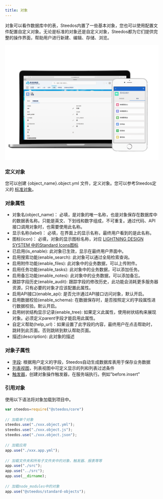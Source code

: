 ```yaml
---
title: 对象
---
```


对象可以看作数据库中的表，Steedos内置了一些基本对象，您也可以使用配置文件配置自定义对象。无论是标准的对象还是自定义对象，Steedos都为它们提供完整的操作界面，帮助用户进行新建、编辑、存储、浏览。

![电脑、手机界面展示](assets/car_object.png)

### 定义对象
您可以创建 {object_name}.object.yml 文件，定义对象。您可以参考Steedos定义的 [标准对象](../packages/standard-objects)。

### 对象属性
- 对象名(object_name)： 必填，是对象的唯一名称，也是对象保存在数据库中的数据表名称。只能是英文、下划线和数字组成，不可重复。通过代码、API接口调用对象时，也需要使用此名称。
- 显示名称(label)： 必填，在界面上的显示名称，最终用户看到的是此名称。
- 图标(icon)： 必填，对象的显示图标名称，对应 [LIGHTNING DESIGN SYSTEM 中的Standard Icons图标](https://www.lightningdesignsystem.com/icons/#standard)
- 已启用(is_enable): 此对象已生效，显示在最终用户界面中。
- 启用搜索功能(enable_search): 此对象可以通过全局检索查询。
- 启用附件功能(enable_files): 此对象中的业务数据，可以上传附件。
- 启用任务功能(enable_tasks): 此对象中的业务数据，可以添加任务。
- 启用备忘功能(enable_notes): 此对象中的业务数据，可以添加备忘。
- 跟踪字段历史(enable_audit): 跟踪字段的修改历史，此功能会消耗更多服务器资源，只有必要的对象才应该配置此属性。
- 启用API接口(enable_api): 是否允许通过API接口访问对象，默认开启。 
- 启用数据校验(enable_schema): 在数据保存时，是否按照定义的字段属性进行数据校验。默认开启。
- 启用树状结构显示记录(enable_tree): 如果定义此属性，使用树状结构来展现对象。必须定义parent字段才能启用此属性。
- 自定义帮助(help_url)：如果设置了此字段的内容，最终用户在点击帮助时，跳转到此页面。否则跳转到默认帮助页面。
- 描述(description): 此对象的描述

### 对象子属性
- [字段](object_field.md): 根据用户定义的字段，Steedos自动生成数据库表用于保存业务数据
- [列表视图](object_listview.md)，列表视图中可定义显示的列和列表过滤条件
- [触发器](object_trigger.md)，创建对象操作触发器，在服务端执行。例如"before.insert"

### 引用对象
使用以下语法将对象加载到项目中。
```javascript
var steedos=require("@steedos/core")

// 加载单个对象
steedos.use("./xxx.object.yml");
steedos.use("./xxx.object.js");
steedos.use("./xxx.object.json");

// 加载应用
app.use("./xxx.app.yml");

// 加载文件夹和所有子文件夹中的对象、触发器、报表等等
app.use("./src");
app.use("../src");
app.use(__dirname);

// 加载node_modules中的对象
app.use("@steedos/standard-objects");
```

